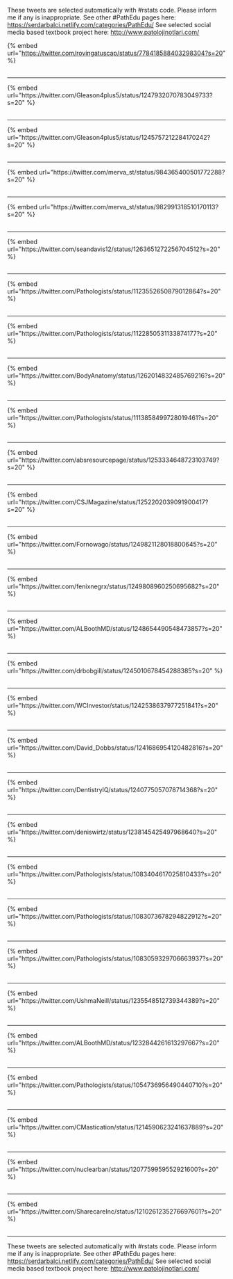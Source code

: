 

These tweets are selected automatically with #rstats code. Please inform me if any is inappropriate.
See other #PathEdu pages here: https://serdarbalci.netlify.com/categories/PathEdu/ 
See selected social media based textbook project here: http://www.patolojinotlari.com/

{% embed url="https://twitter.com/rovingatuscap/status/778418588403298304?s=20" %}<br>
<br>
<hr>
{% embed url="https://twitter.com/Gleason4plus5/status/1247932070783049733?s=20" %}<br>
<br>
<hr>
{% embed url="https://twitter.com/Gleason4plus5/status/1245757212284170242?s=20" %}<br>
<br>
<hr>
{% embed url="https://twitter.com/merva_st/status/984365400501772288?s=20" %}<br>
<br>
<hr>
{% embed url="https://twitter.com/merva_st/status/982991318510170113?s=20" %}<br>
<br>
<hr>
{% embed url="https://twitter.com/seandavis12/status/1263651272256704512?s=20" %}<br>
<br>
<hr>
{% embed url="https://twitter.com/Pathologists/status/1123552650879012864?s=20" %}<br>
<br>
<hr>
{% embed url="https://twitter.com/Pathologists/status/1122850531133874177?s=20" %}<br>
<br>
<hr>
{% embed url="https://twitter.com/BodyAnatomy/status/1262014832485769216?s=20" %}<br>
<br>
<hr>
{% embed url="https://twitter.com/Pathologists/status/1113858499728019461?s=20" %}<br>
<br>
<hr>
{% embed url="https://twitter.com/absresourcepage/status/1253334648723103749?s=20" %}<br>
<br>
<hr>
{% embed url="https://twitter.com/CSJMagazine/status/1252202039091900417?s=20" %}<br>
<br>
<hr>
{% embed url="https://twitter.com/Fornowago/status/1249821128018800645?s=20" %}<br>
<br>
<hr>
{% embed url="https://twitter.com/fenixnegrx/status/1249808960250695682?s=20" %}<br>
<br>
<hr>
{% embed url="https://twitter.com/ALBoothMD/status/1248654490548473857?s=20" %}<br>
<br>
<hr>
{% embed url="https://twitter.com/drbobgill/status/1245010678454288385?s=20" %}<br>
<br>
<hr>
{% embed url="https://twitter.com/WCInvestor/status/1242538637977251841?s=20" %}<br>
<br>
<hr>
{% embed url="https://twitter.com/David_Dobbs/status/1241686954120482816?s=20" %}<br>
<br>
<hr>
{% embed url="https://twitter.com/DentistryIQ/status/1240775057078714368?s=20" %}<br>
<br>
<hr>
{% embed url="https://twitter.com/deniswirtz/status/1238145425497968640?s=20" %}<br>
<br>
<hr>
{% embed url="https://twitter.com/Pathologists/status/1083404617025810433?s=20" %}<br>
<br>
<hr>
{% embed url="https://twitter.com/Pathologists/status/1083073678294822912?s=20" %}<br>
<br>
<hr>
{% embed url="https://twitter.com/Pathologists/status/1083059329706663937?s=20" %}<br>
<br>
<hr>
{% embed url="https://twitter.com/UshmaNeill/status/1235548512739344389?s=20" %}<br>
<br>
<hr>
{% embed url="https://twitter.com/ALBoothMD/status/1232844261613297667?s=20" %}<br>
<br>
<hr>
{% embed url="https://twitter.com/Pathologists/status/1054736956490440710?s=20" %}<br>
<br>
<hr>
{% embed url="https://twitter.com/CMastication/status/1214590623241637889?s=20" %}<br>
<br>
<hr>
{% embed url="https://twitter.com/nuclearban/status/1207759959552921600?s=20" %}<br>
<br>
<hr>
{% embed url="https://twitter.com/SharecareInc/status/1210261235276697601?s=20" %}<br>
<br>
<hr>


These tweets are selected automatically with #rstats code. Please inform me if any is inappropriate.
See other #PathEdu pages here: https://serdarbalci.netlify.com/categories/PathEdu/ 
See selected social media based textbook project here: http://www.patolojinotlari.com/
